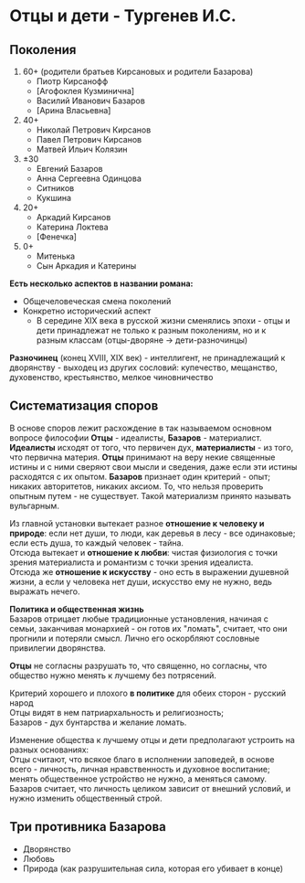 # Отцы и дети - Тургенев И.С.
## Поколения
1. 60+ (родители братьев Кирсановых и родители Базарова)
	- Пиотр Кирсанофф
	- [Агофоклея Кузминична]
	- Василий Иванович Базаров
	- [Арина Власьевна]
2. 40+
	- Николай Петрович Кирсанов
	- Павел Петрович Кирсанов
	- Матвей Ильич Колязин
3. ±30
	- Евгений Базаров
	- Анна Сергеевна Одинцова
	- Ситников
	- Кукшина
4. 20+
	- Аркадий Кирсанов
	- Катерина Локтева
	- [Фенечка]
5. 0+
	- Митенька
	- Сын Аркадия и Катерины

**Есть несколько аспектов в названии романа:**
- Общечеловеческая смена поколений
- Конкретно исторический аспект
	- В середине XIX века в русской жизни сменялись эпохи - отцы и дети принадлежат не только к разным поколениям, но и к разным классам (отцы-дворяне -> дети-разночинцы)

**Разночинец** (конец XVIII, XIX век) - интеллигент, не принадлежащий к дворянству - выходец из других сословий: купечество, мещанство, духовенство, крестьянство, мелкое чиновничество

## Систематизация споров
В основе споров лежит расхождение в так называемом основном вопросе философии **Отцы** - идеалисты, **Базаров** - материалист. **Идеалисты** исходят от того, что первичен дух, **материалисты** - из того, что первична материя. **Отцы** принимают на веру некие священные истины и с ними сверяют свои мысли и сведения, даже если эти истины расходятся с их опытом. **Базаров** признает один критерий - опыт; никаких авторитетов, никаких аксиом. То, что нельзя проверить опытным путем - не существует. Такой материализм принято называть вульгарным.

Из главной установки вытекает разное **отношение к человеку и природе**: если нет души, то люди, как деревья в лесу - все одинаковые; если есть душа, то каждый человек - тайна.  
Отсюда вытекает и **отношение к любви**: чистая физиология с точки зрения материалиста и романтизм с точки зрения идеалиста.  
Отсюда же **отношение к искусству** - оно есть в выражении душевной жизни, а если у человека нет души, искусство ему не нужно, ведь выражать нечего.

**Политика и общественная жизнь**  
Базаров отрицает любые традиционные установления, начиная с семьи, заканчивая монархией - он готов их "ломать", считает, что они прогнили и потеряли смысл. Лично его оскорбляют сословные привилегии дворянства.

**Отцы** не согласны разрушать то, что священно, но согласны, что общество нужно менять к лучшему без потрясений.

Критерий хорошего и плохого **в политике** для обеих сторон - русский народ  
Отцы видят в нем патриархальность и религиозность;  
Базаров - дух бунтарства и желание ломать.

Изменение общества к лучшему отцы и дети предполагают устроить на разных основаниях:  
Отцы считают, что всякое благо в исполнении заповедей, в основе всего - личность, личная нравственность и духовное воспитание; менять общественное устройство не нужно, а меняться самому.  
Базаров считает, что личность целиком зависит от внешний условий, и нужно изменить общественный строй.

## Три противника Базарова
- Дворянство
- Любовь
- Природа (как разрушительная сила, которая его убивает в конце)

